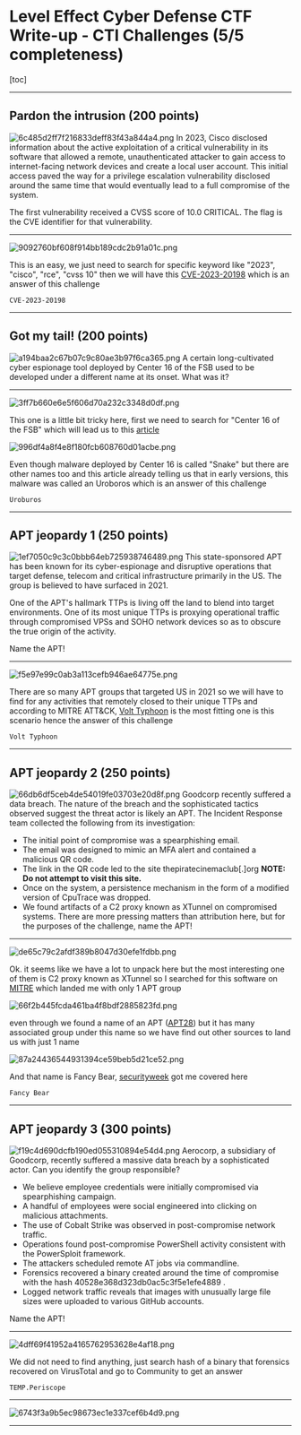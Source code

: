 # Level Effect Cyber Defense CTF Write-up - CTI Challenges (5/5 completeness)
[toc]
***
## Pardon the intrusion (200 points)
![6c485d2ff7f216833deff83f43a844a4.png](/_resources/6c485d2ff7f216833deff83f43a844a4.png)
In 2023, Cisco disclosed information about the active exploitation of a critical vulnerability in its software that allowed a remote, unauthenticated attacker to gain access to internet-facing network devices and create a local user account. This initial access paved the way for a privilege escalation vulnerability disclosed around the same time that would eventually lead to a full compromise of the system.

The first vulnerability received a CVSS score of 10.0 CRITICAL. The flag is the CVE identifier for that vulnerability.
***
![9092760bf608f914bb189cdc2b91a01c.png](/_resources/9092760bf608f914bb189cdc2b91a01c.png)

This is an easy, we just need to search for specific keyword like "2023", "cisco", "rce", "cvss 10" then we will have this [CVE-2023-20198](https://nvd.nist.gov/vuln/detail/CVE-2023-20198) which is an answer of this challenge

```
CVE-2023-20198
```
***
## Got my tail! (200 points)
![a194baa2c67b07c9c80ae3b97f6ca365.png](/_resources/a194baa2c67b07c9c80ae3b97f6ca365.png)
A certain long-cultivated cyber espionage tool deployed by Center 16 of the FSB used to be developed under a different name at its onset. What was it?
***
![3ff7b660e6e5f606d70a232c3348d0df.png](/_resources/3ff7b660e6e5f606d70a232c3348d0df.png)

This one is a little bit tricky here, first we need to search for "Center 16 of the FSB" which will lead us to this [article](https://www.rferl.org/a/russia-fsb-malware-snake-takedown/32407612.html)

![996df4a8f4e8f180fcb608760d01acbe.png](/_resources/996df4a8f4e8f180fcb608760d01acbe.png)

Even though malware deployed by Center 16 is called "Snake" but there are other names too and this article already telling us that in early versions, this malware was called an Uroboros which is an answer of this challenge

```
Uroburos
```
***
## APT jeopardy 1 (250 points)
![1ef7050c9c3c0bbb64eb725938746489.png](/_resources/1ef7050c9c3c0bbb64eb725938746489.png)
This state-sponsored APT has been known for its cyber-espionage and disruptive operations that target defense, telecom and critical infrastructure primarily in the US. The group is believed to have surfaced in 2021.

One of the APT's hallmark TTPs is living off the land to blend into target environments. One of its most unique TTPs is proxying operational traffic through compromised VPSs and SOHO network devices so as to obscure the true origin of the activity.

Name the APT!
***
![f5e97e99c0ab3a113cefb946ae64775e.png](/_resources/f5e97e99c0ab3a113cefb946ae64775e.png)

There are so many APT groups that targeted US in 2021 so we will have to find for any activities that remotely closed to their unique TTPs and according to MITRE ATT&CK, [Volt Typhoon](https://attack.mitre.org/groups/G1017/) is the most fitting one is this scenario hence the answer of this challenge

```
Volt Typhoon
```
***
## APT jeopardy 2 (250 points)
![66db6df5ceb4de54019fe03703e20d8f.png](/_resources/66db6df5ceb4de54019fe03703e20d8f.png)
Goodcorp recently suffered a data breach. The nature of the breach and the sophisticated tactics observed suggest the threat actor is likely an APT. The Incident Response team collected the following from its investigation:

- The initial point of compromise was a spearphishing email.
- The email was designed to mimic an MFA alert and contained a malicious QR code.
- The link in the QR code led to the site thepiratecinemaclub[.]org **NOTE: Do not attempt to visit this site.**
- Once on the system, a persistence mechanism in the form of a modified version of CpuTrace was dropped.
- We found artifacts of a C2 proxy known as XTunnel on compromised systems.
There are more pressing matters than attribution here, but for the purposes of the challenge, name the APT!
***
![de65c79c2afdf389b8047d30efe1fdbb.png](/_resources/de65c79c2afdf389b8047d30efe1fdbb.png)

Ok. it seems like we have a lot to unpack here but the most interesting one of them is C2 proxy known as XTunnel so I searched for this software on [MITRE](https://attack.mitre.org/software/S0117/) which landed me with only 1 APT group 

![66f2b445fcda461ba4f8bdf2885823fd.png](/_resources/66f2b445fcda461ba4f8bdf2885823fd.png)

even through we found a name of an APT ([APT28](https://attack.mitre.org/groups/G0007/)) but it has many associated group under this name so we have find out other sources to land us with just 1 name

![87a24436544931394ce59beb5d21ce52.png](/_resources/87a24436544931394ce59beb5d21ce52.png)

And that name is Fancy Bear, [securityweek](https://www.securityweek.com/xtunnel-malware-specifically-built-dnc-hack-report/) got me covered here

```
Fancy Bear
```
***
## APT jeopardy 3 (300 points)
![f19c4d690dcfb190ed055310894e54d4.png](/_resources/f19c4d690dcfb190ed055310894e54d4.png)
Aerocorp, a subsidiary of Goodcorp, recently suffered a massive data breach by a sophisticated actor. Can you identify the group responsible?

- We believe employee credentials were initially compromised via spearphishing campaign.
- A handful of employees were social engineered into clicking on malicious attachments.
- The use of Cobalt Strike was observed in post-compromise network traffic.
- Operations found post-compromise PowerShell activity consistent with the PowerSploit framework.
- The attackers scheduled remote AT jobs via commandline.
- Forensics recovered a binary created around the time of compromise with the hash 40528e368d323db0ac5c3f5e1efe4889 .
- Logged network traffic reveals that images with unusually large file sizes were uploaded to various GitHub accounts.

Name the APT!
***
![4dff69f41952a4165762953628e4af18.png](/_resources/4dff69f41952a4165762953628e4af18.png)

We did not need to find anything, just search hash of a binary that forensics recovered on VirusTotal and go to Community to get an answer

```
TEMP.Periscope
```
***
![6743f3a9b5ec98673ec1e337cef6b4d9.png](/_resources/6743f3a9b5ec98673ec1e337cef6b4d9.png)
***